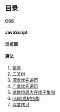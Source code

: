 目录
---
#### CSS

#### JavaScript

#### 浏览器

#### 算法
1. <a href="https://github.com/peacelee/FE/issues/7">排序</a>
2. <a href="https://github.com/peacelee/FE/issues/6">二叉树</a>
3. <a href="https://github.com/peacelee/FE/issues/5">深度优先遍历</a>
4. <a href="https://github.com/peacelee/FE/issues/4">广度优先遍历</a>
5. <a href="https://github.com/peacelee/FE/issues/3">求数组最大连续子集和</a>
6. <a href="https://github.com/peacelee/FE/issues/2">list转成树结构</a>
7. <a href="https://github.com/peacelee/FE/issues/1">深度拷贝</a>
    


